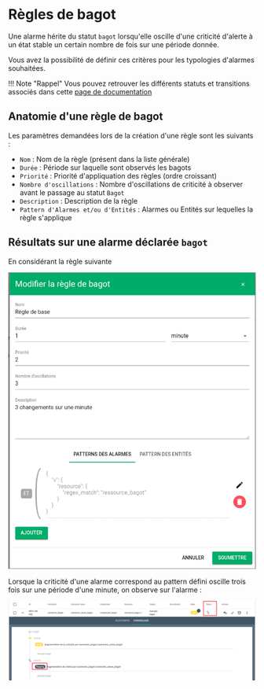 # Règles de bagot

Une alarme hérite du statut `bagot` lorsqu'elle oscille d'une criticité d'alerte à un état stable un certain nombre de fois sur une période donnée.

Vous avez la possibilité de définir ces critères pour les typologies d'alarmes souhaitées.

!!! Note "Rappel"
    Vous pouvez retrouver les différents statuts et transitions associés dans cette [page de documentation](../../vocabulaire/?h=bagot#relations-entre-les-statuts-dune-alarme)

## Anatomie d'une règle de bagot

Les paramètres demandées lors de la création d'une règle sont les suivants :

* `Nom` : Nom de la règle (présent dans la liste générale)
* `Durée` : Période sur laquelle sont observés les bagots
* `Priorité` : Priorité d'appliquation des règles (ordre croissant)
* `Nombre d'oscillations` : Nombre d'oscillations de criticité à observer avant le passage au statut `Bagot`
* `Description` : Description de la règle
* `Pattern d'Alarmes et/ou d'Entités` : Alarmes ou Entités sur lequelles la règle s'applique

## Résultats sur une alarme déclarée `bagot`

En considérant la règle suivante

![regles-bagot1](./img/regles-bagot1.png)

Lorsque la criticité d'une alarme correspond au pattern défini oscille trois fois sur une période d'une minute, on observe sur l'alarme :


![regles-bagot2](./img/regles-bagot2.png)
